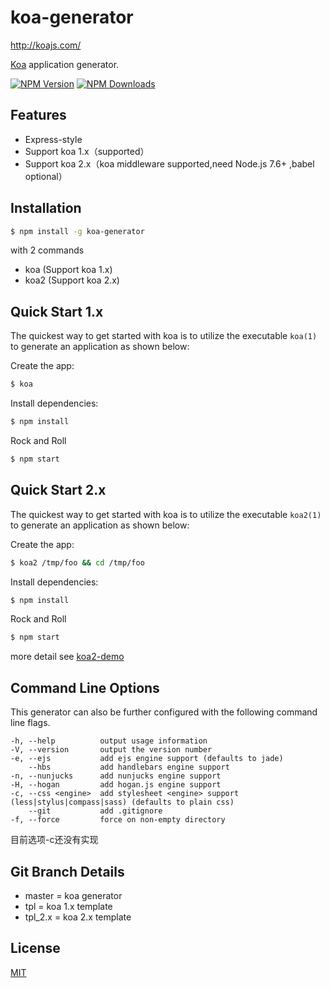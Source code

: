 # koa-generator

http://koajs.com/

[Koa](https://www.npmjs.com/package/koa) application generator.

[![NPM Version][npm-image]][npm-url]
[![NPM Downloads][downloads-image]][downloads-url]

## Features

- Express-style
- Support koa 1.x（supported）
- Support koa 2.x（koa middleware supported,need Node.js 7.6+ ,babel optional）

## Installation

```sh
$ npm install -g koa-generator
```

with 2 commands

- koa (Support koa 1.x)
- koa2 (Support koa 2.x)

## Quick Start 1.x

The quickest way to get started with koa is to utilize the executable `koa(1)` to generate an application as shown below:

Create the app:

```bash
$ koa
```

Install dependencies:

```bash
$ npm install
```

Rock and Roll

```bash
$ npm start
```

## Quick Start 2.x


The quickest way to get started with koa is to utilize the executable `koa2(1)` to generate an application as shown below:

Create the app:

```bash
$ koa2 /tmp/foo && cd /tmp/foo
```

Install dependencies:

```bash
$ npm install
```

Rock and Roll

```bash
$ npm start
```

more detail see [koa2-demo](https://github.com/17koa/koa2-demo)

## Command Line Options

This generator can also be further configured with the following command line flags.

    -h, --help          output usage information
    -V, --version       output the version number
    -e, --ejs           add ejs engine support (defaults to jade)
        --hbs           add handlebars engine support
    -n, --nunjucks      add nunjucks engine support
    -H, --hogan         add hogan.js engine support
    -c, --css <engine>  add stylesheet <engine> support (less|stylus|compass|sass) (defaults to plain css)
        --git           add .gitignore
    -f, --force         force on non-empty directory

目前选项-c还没有实现

## Git Branch Details

- master = koa generator
- tpl = koa 1.x template
- tpl_2.x = koa 2.x template

## License

[MIT](LICENSE)

[npm-image]: https://img.shields.io/npm/v/koa-generator.svg
[npm-url]: https://npmjs.org/package/koa-generator
[downloads-image]: https://img.shields.io/npm/dm/koa-generator.svg
[downloads-url]: https://npmjs.org/package/koa-generator